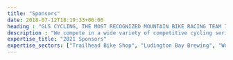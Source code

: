 ```yaml
---
title: "Sponsors"
date: 2018-07-12T18:19:33+06:00
heading : "GLS CYCLING, THE MOST RECOGNIZED MOUNTAIN BIKE RACING TEAM IN THE GREAT LAKES REGION"
description : "We compete in a wide variety of competitive cycling series on snow, gravel, and singletrack. We're also committed to supporting our cycling communities through advocacy, trail work, and competition."
expertise_title: "2021 Sponsors"
expertise_sectors: ["Trailhead Bike Shop", "Ludington Bay Brewing", "Wolf Tooth Components", "Clif Bar", "Highland Training", "Bison Coolers", "Ron's Beans", "Tailwind Nutrition", "VeloPro", "Harvey's"]
---
```

